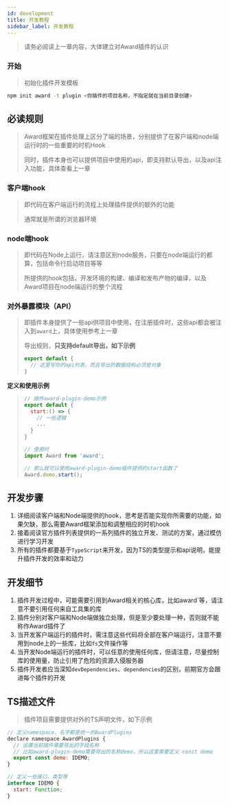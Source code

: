 ```yaml
---
id: development
title: 开发教程
sidebar_label: 开发教程
---
```


> 请务必阅读上一章内容，大体建立对Award插件的认识

### 开始

> 初始化插件开发模板

```bash
npm init award -t plugin <你插件的项目名称，不指定就在当前目录创建>
```

## 必读规则

> Award框架在插件处理上区分了端的场景，分别提供了在客户端和node端运行时的一些重要的时机Hook
>
> 同时，插件本身也可以提供项目中使用的api，即支持默认导出，以及api注入功能，具体查看上一章

### 客户端hook

> 即代码在客户端运行的流程上处理插件提供的额外的功能
>
> 通常就是所谓的浏览器环境

### node端hook

> 即代码在Node上运行，请注意区别node服务，只要在node端运行的都算，包括命令行启动项目等等
>
> 所提供的hook包括，开发环境的构建、编译和发布产物的编译，以及Award项目在node端运行的整个流程

### 对外暴露模块（API）

> 即插件本身提供了一些api供项目中使用，在注册插件时，这些api都会被注入到`award`上，具体使用参考上一章
>
> 导出规则，**只支持default导出，如下示例**
> 
> ```js
> export default {
>   // 这里写你的api列表，而且导出的数据结构必须是对象
> }
> ```

**定义和使用示例**

> ```js
> // 插件award-plugin-demo示例
> export default {
>   start:() => {
> 	  // 一些逻辑
>     ...
>   }
> }
>
> // 使用时
> import Award from 'award';
>
> // 那么就可以使用award-plugin-demo插件提供的start函数了
> Award.demo.start();
> ```

## 开发步骤

1. 详细阅读客户端和Node端提供的hook，思考是否能实现你所需要的功能，如果欠缺，那么需要Award框架添加和调整相应的时机hook
2. 接着阅读官方插件列表提供的一系列插件的独立开发、测试的方案，通过模仿进行学习开发
3. 所有的插件都要基于`TypeScript`来开发，因为TS的类型提示和api说明，能提升插件开发的效率和动力
  
## 开发细节

1. 插件开发过程中，可能需要引用到Award相关的核心库，比如award`等，请注意不要引用任何来自工具集的库
2. 插件分别对客户端和Node端做独立处理，但是至少要处理一种，否则就不能称作Award插件了
3. 当开发客户端运行的插件时，需注意这些代码将全部在客户端运行，注意不要用到node上的一些库，比如`fs`文件操作等
4. 当开发Node端运行的插件时，可以任意的使用任何库，但请注意，尽量控制库的使用量，防止引用了危险的资源入侵服务器
5. 插件开发者应当深知`devDependencies`、`dependencies`的区别，前期官方会跟进每个插件的开发

## TS描述文件

> 插件项目需要提供对外的TS声明文件，如下示例

```js
// 定义namespace，名字都是统一的AwardPlugins
declare namespace AwardPlugins {
  // 设置当前插件需要导出的字段名称
  // 比如award-plugin-demo需要导出的名称demo，所以这里需要定义 const demo
  export const demo: IDEMO;
}

// 定义一些接口，类型等
interface IDEMO {
  start: Function;
}
```